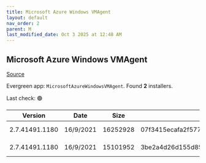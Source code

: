 ```yaml
---
title: Microsoft Azure Windows VMAgent
layout: default
nav_order: 2
parent: M
last_modified_date: Oct 3 2025 at 12:48 AM
---
```


## Microsoft Azure Windows VMAgent

[Source](https://learn.microsoft.com/en-us/azure/virtual-machines/extensions/agent-windows)

Evergreen app: `MicrosoftAzureWindowsVMAgent`. Found **2** installers.

Last check: 🟢

| Version        | Date      | Size     | Sha256                                                           | Architecture | InstallerType | Type | URI                                                                                                                                                                                                                                                                                                    |
| -------------- | --------- | -------- | ---------------------------------------------------------------- | ------------ | ------------- | ---- | ------------------------------------------------------------------------------------------------------------------------------------------------------------------------------------------------------------------------------------------------------------------------------------------------------ |
| 2.7.41491.1180 | 16/9/2021 | 16252928 | 07f3415ecafa2f5776231d164b5faf4e7153c75269fa16be1047bc1e4cb6497f | ARM64        | Default       | msi  | [https://github.com/Azure/WindowsVMAgent/releases/download/2.7.41491.1180AMD64%26ARM64/WindowsAzureVmAgent.arm64_2.7.41491.1180_2510011180.fre.msi](https://github.com/Azure/WindowsVMAgent/releases/download/2.7.41491.1180AMD64%26ARM64/WindowsAzureVmAgent.arm64_2.7.41491.1180_2510011180.fre.msi) |
| 2.7.41491.1180 | 16/9/2021 | 15101952 | 3be2a4d26d155d8594cd3da84b0c001d9a9cc0798a2050da8d087a2f122ae520 | x64          | Default       | msi  | [https://github.com/Azure/WindowsVMAgent/releases/download/2.7.41491.1180AMD64%26ARM64/WindowsAzureVmAgent.amd64_2.7.41491.1180_2510011180.fre.msi](https://github.com/Azure/WindowsVMAgent/releases/download/2.7.41491.1180AMD64%26ARM64/WindowsAzureVmAgent.amd64_2.7.41491.1180_2510011180.fre.msi) |
